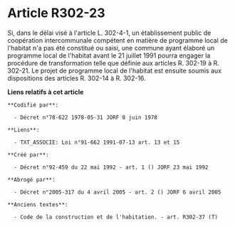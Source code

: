 # Article R302-23

Si, dans le délai visé à l'article L. 302-4-1, un établissement public de coopération intercommunale compétent en matière de
programme local de l'habitat n'a pas été constitué ou saisi, une commune ayant élaboré un programme local de l'habitat avant
le 21 juillet 1991 pourra engager la procédure de transformation telle que définie aux articles R. 302-19 à R. 302-21. Le
projet de programme local de l'habitat est ensuite soumis aux dispositions des articles R. 302-14 à R. 302-16.

**Liens relatifs à cet article**

	**Codifié par**:

	  - Décret n°78-622 1978-05-31 JORF 8 juin 1978

	**Liens**:

	  - TXT_ASSOCIE: Loi n°91-662 1991-07-13 art. 13 et 15

	**Créé par**:

	  - Décret n°92-459 du 22 mai 1992 - art. 1 () JORF 23 mai 1992

	**Abrogé par**:

	  - Décret n°2005-317 du 4 avril 2005 - art. 2 () JORF 6 avril 2005

	**Anciens textes**:

	  - Code de la construction et de l'habitation. - art. R302-37 (T)
